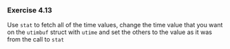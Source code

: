 ### Exercise 4.13

Use `stat` to fetch all of the time values, change the time value that you want on the `utimbuf` struct with `utime` and set the others to the value as it was from the call to `stat`
